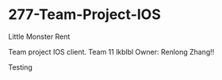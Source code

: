 # 277-Team-Project-IOS
Little Monster Rent

Team project IOS client.
Team 11
lkblbl
Owner: Renlong Zhang!!

Testing
